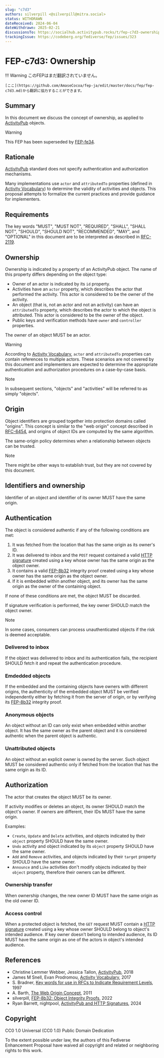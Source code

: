 ```yaml
---
slug: "c7d3"
authors: silverpill <@silverpill@mitra.social>
status: WITHDRAWN
dateReceived: 2024-06-04
dateWithdrawn: 2025-02-21
discussionsTo: https://socialhub.activitypub.rocks/t/fep-c7d3-ownership/4292
trackingIssue: https://codeberg.org/fediverse/fep/issues/323
---
```

# FEP-c7d3: Ownership
!!! Warning
    このFEPはまだ翻訳されていません。

    [ここ](https://github.com/AmaseCocoa/fep-ja/edit/master/docs/fep/fep-c7d3.md)から翻訳に協力することができます。

## Summary

In this document we discuss the concept of ownership, as applied to [ActivityPub] objects.

>[!WARNING]
>This FEP has been superseded by [FEP-fe34](https://codeberg.org/fediverse/fep/src/branch/main/fep/fe34/fep-fe34.md).

## Rationale

[ActivityPub] standard does not specify authentication and authorization mechanisms.

Many implementations use `actor` and `attributedTo` properties (defined in [Activity Vocabulary][ActivityVocabulary]) to determine the validity of activities and objects. This proposal attempts to formalize the current practices and provide guidance for implementers.

## Requirements

The key words "MUST", "MUST NOT", "REQUIRED", "SHALL", "SHALL NOT", "SHOULD", "SHOULD NOT", "RECOMMENDED", "MAY", and "OPTIONAL" in this document are to be interpreted as described in [RFC-2119].

## Ownership

Ownership is indicated by a property of an ActivityPub object. The name of this property differs depending on the object type:

- Owner of an actor is indicated by its `id` property.
- Activities have an `actor` property, which describes the actor that performed the activity. This actor is considered to be the owner of the activity.
- An object (that is, not an actor and not an activity) can have an `attributedTo` property, which describes the actor to which the object is attributed. This actor is considered to be the owner of the object.
- Public keys and verification methods have `owner` and `controller` properties.

The owner of an object MUST be an actor.

>[!WARNING]
>According to [Activity Vocabulary][ActivityVocabulary], `actor` and `attributedTo` properties can contain references to multiple actors. These scenarios are not covered by this document and implementers are expected to determine the appropriate authentication and authorization procedures on a case-by-case basis.

>[!NOTE]
>In subsequent sections, "objects" and "activities" will be referred to as simply "objects".

## Origin

Object identifiers are grouped together into protection domains called "origins". This concept is similar to the "web origin" concept described in [RFC-6454], and origins of object IDs are computed by the same algorithm.

The same-origin policy determines when a relationship between objects can be trusted.

>[!NOTE]
>There might be other ways to establish trust, but they are not covered by this document.

## Identifiers and ownership

Identifier of an object and identifier of its owner MUST have the same origin.

## Authentication

The object is considered authentic if any of the following conditions are met:

1. It was fetched from the location that has the same origin as its owner's ID.
2. It was delivered to inbox and the `POST` request contained a valid [HTTP signature][HttpSig] created using a key whose owner has the same origin as the object owner.
3. It contains a valid [FEP-8b32] integrity proof created using a key whose owner has the same origin as the object owner.
4. If it is embedded within another object, and its owner has the same origin as the owner of the containing object.

If none of these conditions are met, the object MUST be discarded.

If signature verification is performed, the key owner SHOULD match the object owner.

>[!NOTE]
>In some cases, consumers can process unauthenticated objects if the risk is deemed acceptable.

### Delivered to inbox

If the object was delivered to inbox and its authentication fails, the recipient SHOULD fetch it and repeat the authentication procedure.

### Emdedded objects

If the embedded and the containing objects have owners with different origins, the authenticity of the embedded object MUST be verified independently either by fetching it from the server of origin, or by verifying its [FEP-8b32] integrity proof.

### Anonymous objects

An object without an ID can only exist when embedded within another object. It has the same owner as the parent object and it is considered authentic when the parent object is authentic.

### Unattributed objects

An object without an explicit owner is owned by the server. Such object MUST be considered authentic only if fetched from the location that has the same origin as its ID.

## Authorization

The actor that creates the object MUST be its owner.

If activity modifies or deletes an object, its owner SHOULD match the object's owner. If owners are different, their IDs MUST have the same origin.

Examples:

- `Create`, `Update` and `Delete` activities, and objects indicated by their `object` property SHOULD have the same owner.
- `Undo` activity and object indicated by its `object` property SHOULD have the same owner.
- `Add` and `Remove` activities, and objects indicated by their `target` property SHOULD have the same owner.
- `Announce` and `Like` activities don't modify objects indicated by their `object` property, therefore their owners can be different.

### Ownership transfer

When ownership changes, the new owner ID MUST have the same origin as the old owner ID.

### Access control

When a protected object is fetched, the `GET` request MUST contain a [HTTP signature][HttpSig] created using a key whose owner SHOULD belong to object's intended audience. If key owner doesn't belong to intended audience, its ID MUST have the same origin as one of the actors in object's intended audience.

## References

- Christine Lemmer Webber, Jessica Tallon, [ActivityPub][ActivityPub], 2018
- James M Snell, Evan Prodromou, [Activity Vocabulary][ActivityVocabulary], 2017
- S. Bradner, [Key words for use in RFCs to Indicate Requirement Levels][RFC-2119], 1997
- A. Barth, [The Web Origin Concept][RFC-6454], 2011
- silverpill, [FEP-8b32: Object Integrity Proofs][FEP-8b32], 2022
- Ryan Barrett, nightpool, [ActivityPub and HTTP Signatures][HttpSig], 2024

[ActivityPub]: https://www.w3.org/TR/activitypub/
[ActivityVocabulary]: https://www.w3.org/TR/activitystreams-vocabulary/
[RFC-2119]: https://tools.ietf.org/html/rfc2119.html
[RFC-6454]: https://www.rfc-editor.org/rfc/rfc6454.html
[FEP-8b32]: https://codeberg.org/fediverse/fep/src/branch/main/fep/8b32/fep-8b32.md
[HttpSig]: https://swicg.github.io/activitypub-http-signature/

## Copyright

CC0 1.0 Universal (CC0 1.0) Public Domain Dedication

To the extent possible under law, the authors of this Fediverse Enhancement Proposal have waived all copyright and related or neighboring rights to this work.
